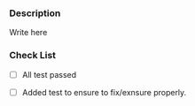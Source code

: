 
### Description

Write here

### Check List

- [ ] All test passed
- [ ] Added test to ensure to fix/exnsure properly.



